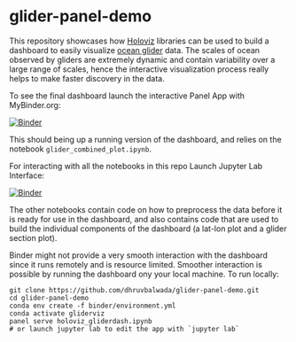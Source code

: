 # glider-panel-demo
This repository showcases how [Holoviz](https://holoviz.org/) libraries can be used to build a dashboard to easily visualize [ocean glider](https://en.wikipedia.org/wiki/Underwater_glider) data. The scales of ocean observed by gliders are extremely dynamic and contain variability over a large range of scales, hence the interactive visualization process really helps to make faster discovery in the data.   
  
To see the final dashboard launch the interactive Panel App with MyBinder.org:  

[![Binder](https://mybinder.org/badge_logo.svg)](https://mybinder.org/v2/gh/dhruvbalwada/glider-panel-demo/main?urlpath=%2Fpanel%2Fglider_combined_plot) 

This should being up a running version of the dashboard, and relies on the notebook `glider_combined_plot.ipynb`.  

For interacting with all the notebooks in this repo Launch Jupyter Lab Interface:  

[![Binder](https://mybinder.org/badge_logo.svg)](https://mybinder.org/v2/gh/dhruvbalwada/glider-panel-demo/main?urlpath=lab) 

The other notebooks contain code on how to preprocess the data before it is ready for use in the dashboard, and also contains code that are used to build the individual components of the dashboard (a lat-lon plot and a glider section plot).  

Binder might not provide a very smooth interaction with the dashboard since it runs remotely and is resource limited. Smoother interaction is possible by running the dashboard ony your local machine. To run locally:
```
git clone https://github.com/dhruvbalwada/glider-panel-demo.git
cd glider-panel-demo 
conda env create -f binder/environment.yml
conda activate gliderviz 
panel serve holoviz_gliderdash.ipynb
# or launch jupyter lab to edit the app with `jupyter lab`
```
